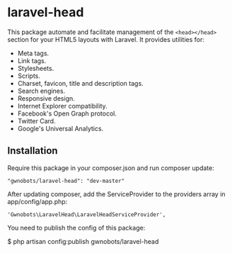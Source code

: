 laravel-head
============

This package automate and facilitate management of the `<head></head>` section for your HTML5 layouts with Laravel. It provides utilities for:
 - Meta tags.
 - Link tags.
 - Stylesheets.
 - Scripts.
 - Charset, favicon, title and description tags.
 - Search engines.
 - Responsive design.
 - Internet Explorer compatibility.
 - Facebook's Open Graph protocol.
 - Twitter Card.
 - Google's Universal Analytics.

 ## Installation

Require this package in your composer.json and run composer update:

    "gwnobots/laravel-head": "dev-master"

After updating composer, add the ServiceProvider to the providers array in app/config/app.php:

    'Gwnobots\LaravelHead\LaravelHeadServiceProvider',

You need to publish the config of this package:

   $ php artisan config:publish gwnobots/laravel-head